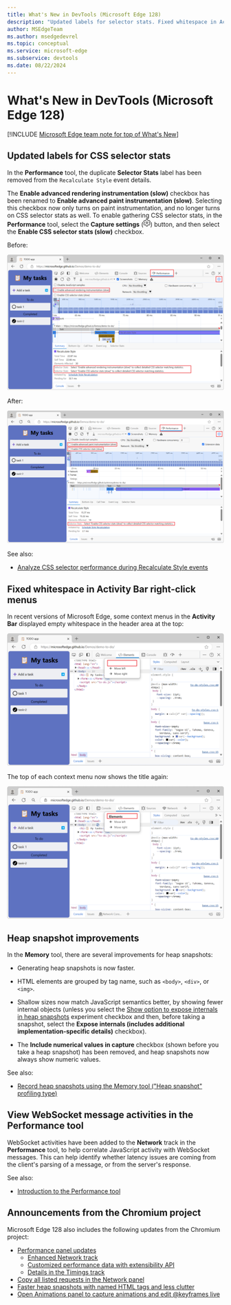 ```yaml
---
title: What's New in DevTools (Microsoft Edge 128)
description: "Updated labels for selector stats. Fixed whitespace in Activity Bar right-click menus. And more."
author: MSEdgeTeam
ms.author: msedgedevrel
ms.topic: conceptual
ms.service: microsoft-edge
ms.subservice: devtools
ms.date: 08/22/2024
---
```

# What's New in DevTools (Microsoft Edge 128)

[!INCLUDE [Microsoft Edge team note for top of What's New](../../includes/edge-whats-new-note.md)]


<!-- ====================================================================== -->
## Updated labels for CSS selector stats

<!-- Subtitle: Use the "Enable CSS selector stats" checkbox instead of "Enable advanced paint instrumentation (slow)" to capture CSS selector statistics for Recalculate Style events -->

In the **Performance** tool, the duplicate **Selector Stats** label has been removed from the `Recalculate Style` event details.

The **Enable advanced rendering instrumentation (slow)** checkbox has been renamed to **Enable advanced paint instrumentation (slow)**.  Selecting this checkbox now only turns on paint instrumentation, and no longer turns on CSS selector stats as well.  To enable gathering CSS selector stats, in the **Performance** tool, select the **Capture settings** (![the Capture settings icon](./devtools-128-images/capture-settings-icon.png)) button, and then select the **Enable CSS selector stats (slow)** checkbox.

Before:

![Old selector stats labels](./devtools-128-images/old-selector-stats.png)

After:

![New selector stats labels](./devtools-128-images/new-selector-stats.png)

See also:
* [Analyze CSS selector performance during Recalculate Style events](../../../evaluate-performance/selector-stats.md)


<!-- ====================================================================== -->
## Fixed whitespace in Activity Bar right-click menus

<!-- Subtitle: Header titles in the top of the Activity Bar's right-click menus have been restored. -->

In recent versions of Microsoft Edge, some context menus in the **Activity Bar** displayed empty whitespace in the header area at the top:

![Old context menu header](./devtools-128-images/missing-header-title.png)

The top of each context menu now shows the title again:

![New context menu header](./devtools-128-images/header-title.png)


<!-- ====================================================================== -->
## Heap snapshot improvements

<!-- Subtitle: Heap snapshots are generated faster, HTML elements are grouped by tag name, shallow sizes show fewer internal objects, and numeric values are always shown. -->

In the **Memory** tool, there are several improvements for heap snapshots:

* Generating heap snapshots is now faster.

* HTML elements are grouped by tag name, such as `<body>`, `<div>`, or `<img>`.

* Shallow sizes now match JavaScript semantics better, by showing fewer internal objects (unless you select the [Show option to expose internals in heap snapshots](../../../experimental-features/index.md#show-option-to-expose-internals-in-heap-snapshots) experiment checkbox and then, before taking a snapshot, select the **Expose internals (includes additional implementation-specific details)** checkbox).

* The **Include numerical values in capture** checkbox (shown before you take a heap snapshot) has been removed, and heap snapshots now always show numeric values.

See also:
* [Record heap snapshots using the Memory tool ("Heap snapshot" profiling type)](../../../memory-problems/heap-snapshots.md)


<!-- ====================================================================== -->
## View WebSocket message activities in the Performance tool

<!-- Subtitle: WebSocket activities were added to the Network track in the Performance tool to help correlate JavaScript activity with WebSocket messages. -->

WebSocket activities have been added to the **Network** track in the **Performance** tool, to help correlate JavaScript activity with WebSocket messages.  This can help identify whether latency issues are coming from the client's parsing of a message, or from the server's response.

See also:
* [Introduction to the Performance tool](../../../evaluate-performance/index.md)


<!-- ====================================================================== -->
## Announcements from the Chromium project

Microsoft Edge 128 also includes the following updates from the Chromium project:

* [Performance panel updates](https://developer.chrome.com/blog/new-in-devtools-128#perf)
   * [Enhanced Network track](https://developer.chrome.com/blog/new-in-devtools-128#perf-network)
   * [Customized performance data with extensibility API](https://developer.chrome.com/blog/new-in-devtools-128#perf-extension)
   * [Details in the Timings track](https://developer.chrome.com/blog/new-in-devtools-128#timings-details)
* [Copy all listed requests in the Network panel](https://developer.chrome.com/blog/new-in-devtools-128#copy-all-listed)
* [Faster heap snapshots with named HTML tags and less clutter](https://developer.chrome.com/blog/new-in-devtools-128#heap-snapshots)
* [Open Animations panel to capture animations and edit @keyframes live](https://developer.chrome.com/blog/new-in-devtools-128#animations)


<!-- ====================================================================== -->
<!-- uncomment if content is copied from developer.chrome.com to this page -->

<!-- > [!NOTE]
> Portions of this page are modifications based on work created and [shared by Google](https://developers.google.com/terms/site-policies) and used according to terms described in the [Creative Commons Attribution 4.0 International License](https://creativecommons.org/licenses/by/4.0).
> The original page for announcements from the Chromium project is [What's New in DevTools (Chrome 128)](https://developer.chrome.com/blog/new-in-devtools-128) and is authored by [Sofia Emelianova](https://developers.google.com/web/resources/contributors) (Senior Technical Writer working on Chrome DevTools at Google). -->


<!-- ====================================================================== -->
<!-- uncomment if content is copied from developer.chrome.com to this page -->

<!-- [![Creative Commons License](../../../../media/cc-logo/88x31.png)](https://creativecommons.org/licenses/by/4.0)
This work is licensed under a [Creative Commons Attribution 4.0 International License](https://creativecommons.org/licenses/by/4.0). -->
